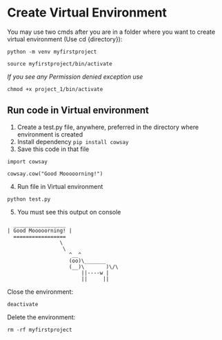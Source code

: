 # Create Virtual Environment

You may use two cmds after you are in a folder where you want to create virtual environment (Use cd {directory}):

```
python -m venv myfirstproject

source myfirstproject/bin/activate
```

<i> If you see any Permission denied exception use </i>

```
chmod +x project_1/bin/activate
```

## Run code in Virtual environment

1. Create a test.py file, anywhere, preferred in the directory where environment is created
2. Install dependency `pip install cowsay`
3. Save this code in that file

```
import cowsay

cowsay.cow("Good Mooooorning!")
```

4. Run file in Virtual environment

```
python test.py
```

5. You must see this output on console

```
  _________________
| Good Mooooorning! |
  =================
                 \
                  \
                    ^__^
                    (oo)\_______
                    (__)\       )\/\
                        ||----w |
                        ||     ||

```

Close the environment:
```
deactivate
```

Delete the environment:
```
rm -rf myfirstproject
```

